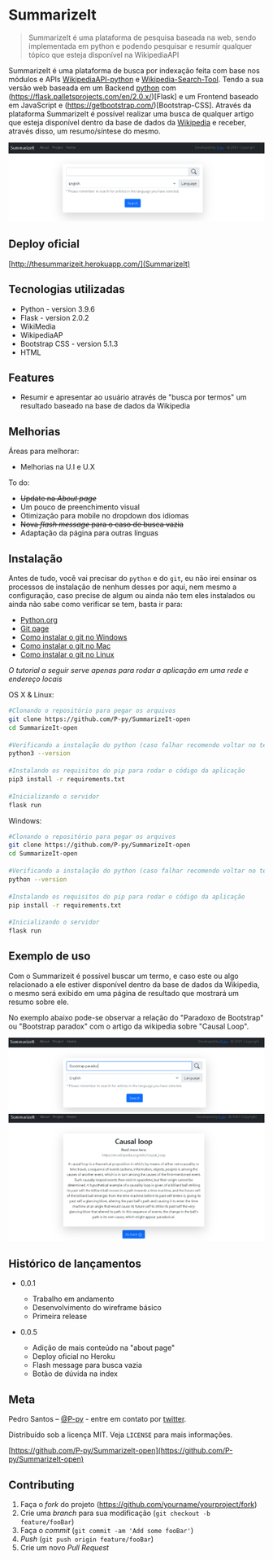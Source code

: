 # SummarizeIt
> SummarizeIt é uma plataforma de pesquisa baseada na web, sendo implementada em python e podendo pesquisar e resumir qualquer tópico que esteja disponível na WikipediaAPI

SummarizeIt é uma plataforma de busca por indexação feita com base nos módulos e APIs [WikipediaAPI-python](https://wikipedia.readthedocs.io/en/latest/) e [Wikipedia-Search-Tool](https://github.com/P-py/Wikipedia-Search-Tool). Tendo a sua versão web baseada em um Backend [python](https://www.python.org/) com (https://flask.palletsprojects.com/en/2.0.x/)[Flask] e um Frontend baseado em JavaScript e (https://getbootstrap.com/)[Bootstrap-CSS]. Através da plataforma SummarizeIt é possível realizar uma busca de qualquer artigo que esteja disponível dentro da base de dados da [Wikipedia](https://www.wikipedia.org/) e receber, através disso, um resumo/síntese do mesmo.

![](./imgs/SummarizeIt0.PNG)

## Deploy oficial

[http://thesummarizeit.herokuapp.com/](SummarizeIt)

## Tecnologias utilizadas
- Python - version 3.9.6
- Flask - version 2.0.2
- WikiMedia
- WikipediaAP
- Bootstrap CSS - version 5.1.3
- HTML

## Features
- Resumir e apresentar ao usuário através de "busca por termos" um resultado baseado na base de dados da Wikipedia

## Melhorias
Áreas para melhorar:
- Melhorias na U.I e U.X

To do:
- ~~Update na *About page*~~
- Um pouco de preenchimento visual
- Otimização para mobile no dropdown dos idiomas
- ~~Nova *flash message* para o caso de busca vazia~~
- Adaptação da página para outras línguas

## Instalação

Antes de tudo, você vai precisar do `python` e do `git`, eu não irei ensinar os processos de instalação de nenhum desses por aqui, nem mesmo a configuração, caso precise de algum ou ainda não tem eles instalados ou ainda não sabe como verificar se tem, basta ir para:

- [Python.org](https://www.python.org/downloads/)
- [Git page](https://git-scm.com/)
- [Como instalar o git no Windows](https://phoenixnap.com/kb/how-to-install-git-windows)
- [Como instalar o git no Mac](https://phoenixnap.com/kb/install-git-on-mac)
- [Como instalar o git no Linux](https://www.tutorialspoint.com/how-to-install-git-on-linux)


*O tutorial a seguir serve apenas para rodar a aplicação em uma rede e endereço locais*

OS X & Linux:

```sh
#Clonando o repositório para pegar os arquivos
git clone https://github.com/P-py/SummarizeIt-open
cd SummarizeIt-open

#Verificando a instalação do python (caso falhar recomendo voltar no texto acima.)
python3 --version

#Instalando os requisitos do pip para rodar o código da aplicação
pip3 install -r requirements.txt

#Inicializando o servidor
flask run
```

Windows:

```sh
#Clonando o repositório para pegar os arquivos
git clone https://github.com/P-py/SummarizeIt-open
cd SummarizeIt-open

#Verificando a instalação do python (caso falhar recomendo voltar no texto acima.)
python --version

#Instalando os requisitos do pip para rodar o código da aplicação
pip install -r requirements.txt

#Inicializando o servidor
flask run
```

## Exemplo de uso

Com o Summarizeit é possível buscar um termo, e caso este ou algo relacionado a ele estiver disponível dentro da base de dados da Wikipedia, o mesmo será exibido em uma página de resultado que mostrará um resumo sobre ele. 

No exemplo abaixo pode-se observar a relação do "Paradoxo de Bootstrap" ou "Bootstrap paradox" com o artigo da wikipedia sobre "Causal Loop".

![](./imgs/SummarizeIt1.PNG)
![](./imgs/SummarizeIt2.PNG)

## Histórico de lançamentos

* 0.0.1
    * Trabalho em andamento
    * Desenvolvimento do wireframe básico
    * Primeira release

* 0.0.5
    * Adição de mais conteúdo na "about page"
    * Deploy oficial no Heroku
    * Flash message para busca vazia
    * Botão de dúvida na index

## Meta

Pedro Santos – [@P-py](https://github.com/P-py) - entre em contato por [twitter](https://twitter.com/curliy1).

Distribuído sob a licença MIT. Veja `LICENSE` para mais informações.

[https://github.com/P-py/SummarizeIt-open](https://github.com/P-py/SummarizeIt-open)

## Contributing

1. Faça o _fork_ do projeto (<https://github.com/yourname/yourproject/fork>)
2. Crie uma _branch_ para sua modificação (`git checkout -b feature/fooBar`)
3. Faça o _commit_ (`git commit -am 'Add some fooBar'`)
4. _Push_ (`git push origin feature/fooBar`)
5. Crie um novo _Pull Request_